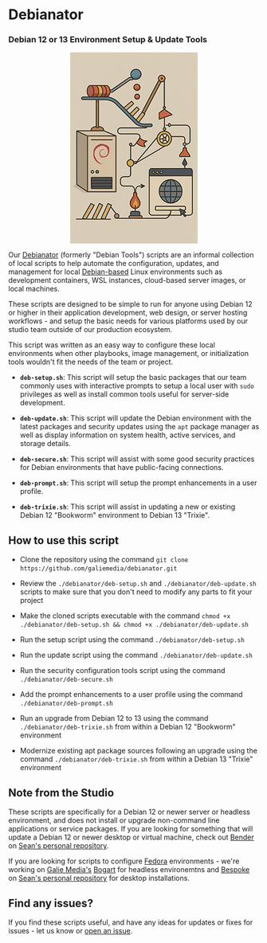 
# Debianator

### Debian 12 or 13 Environment Setup & Update Tools

<img style="display: block; margin: auto;" src="debianator.png" />

Our [Debianator](https://www.github.com/galiemedia/debianator.git) (formerly "Debian Tools") scripts are an informal collection of local scripts to help automate the configuration, updates, and management for local [Debian-based](https://www.debian.org/) Linux environments such as development containers, WSL instances, cloud-based server images, or local machines.

These scripts are designed to be simple to run for anyone using Debian 12 or higher in their application development, web design, or server hosting workflows - and setup the basic needs for various platforms used by our studio team outside of our production ecosystem.

This script was written as an easy way to configure these local environments when other playbooks, image management, or initialization tools wouldn't fit the needs of the team or project.

*  **`deb-setup.sh`**: This script will setup the basic packages that our team commonly uses with interactive prompts to setup a local user with `sudo` privileges as well as install common tools useful for server-side development.

*  **`deb-update.sh`**: This script will update the Debian environment with the latest packages and security updates using the `apt` package manager as well as display information on system health, active services, and storage details.

*  **`deb-secure.sh`**: This script will assist with some good security practices for Debian environments that have public-facing connections.

*  **`deb-prompt.sh`**: This script will setup the prompt enhancements in a user profile.

*  **`deb-trixie.sh`**: This script will assist in updating a new or existing Debian 12 "Bookworm" environment to Debian 13 "Trixie".

## How to use this script

- Clone the repository using the command `git clone https://github.com/galiemedia/debianator.git`

- Review the `./debianator/deb-setup.sh` and `./debianator/deb-update.sh` scripts to make sure that you don't need to modify any parts to fit your project

- Make the cloned scripts executable with the command `chmod +x ./debianator/deb-setup.sh && chmod +x ./debianator/deb-update.sh`

- Run the setup script using the command `./debianator/deb-setup.sh`  

- Run the update script using the command `./debianator/deb-update.sh` 

- Run the security configuration tools script using the command `./debianator/deb-secure.sh`

- Add the prompt enhancements to a user profile using the command `./debianator/deb-prompt.sh`

- Run an upgrade from Debian 12 to 13 using the command `./debianator/deb-trixie.sh` from within a Debian 12 "Bookworm" environment

- Modernize existing apt package sources following an upgrade using the command `./debianator/deb-trixie.sh` from within a Debian 13 "Trixie" environment

## Note from the Studio

These scripts are specifically for a Debian 12 or newer server or headless environment, and does not install or upgrade non-command line applications or service packages. If you are looking for something that will update a Debian 12 or newer desktop or virtual machine, check out [Bender](https://www.github.com/seangalie/bender.git) on [Sean's personal repository](https://www.github.com/seangalie/).

If you are looking for scripts to configure [Fedora](https://www.fedoraproject.org/) environments - we're working on [Galie Media's](https://www.galiemedia.com/)  [Bogart](https://www.github.com/galiemedia/bogart.git) for headless environemtns and [Bespoke](https://www.github.com/seangalie/bespoke.git) on [Sean's personal repository](https://www.github.com/seangalie/) for desktop installations.

## Find any issues?

If you find these scripts useful, and have any ideas for updates or fixes for issues - let us know or [open an issue](https://github.com/galiemedia/debianator/issues/new). 